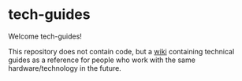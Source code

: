 # tech-guides

Welcome tech-guides!

This repository does not contain code, but a [wiki](https://github.com/usamamuneeb/tech-guides/wiki) containing technical guides as a reference for people who work with the same hardware/technology in the future.
